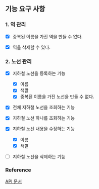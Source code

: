 ## 기능 요구 사항

### 1. 역 관리

- [x] 중복된 이름을 가진 역을 만들 수 없다.
- [x] 역을 삭제할 수 있다.



### 2. 노선 관리

- [x] 지하철 노선을 등록하는 기능
  - [x] 이름
  - [x] 색깔
  - [x] 중복된 이름을 가진 노선을 만들 수 없다.
- [x] 전체 지하철 노선을 조회하는 기능
- [x] 지하철 노선 하나를 조회하는 기능
- [x] 지하철 노선 내용을 수정하는 기능 
  - [x] 이름
  - [x] 색깔
- [ ] 지하철 노선을 삭제하는 기능





### Reference

 [API 문서](https://techcourse-storage.s3.ap-northeast-2.amazonaws.com/d5c93e187919493da3280be44de0f17f#Line)





